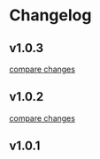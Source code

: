 # Changelog


## v1.0.3

[compare changes](https://github.com/froggyxyz/frog-modal/compare/v1.0.2...v1.0.3)

## v1.0.2

[compare changes](https://github.com/froggyxyz/frog-modal/compare/v1.0.1...v1.0.2)

## v1.0.1

